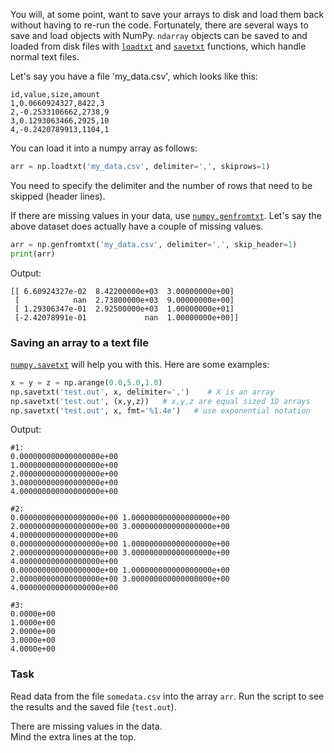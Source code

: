 

You will, at some point, want to save your arrays to disk and load them back without having to 
re-run the code. Fortunately, there are several ways to save and load objects with NumPy.
`ndarray` objects can be saved to and loaded from disk files with [`loadtxt`](https://numpy.org/doc/stable/reference/generated/numpy.loadtxt.html#numpy.loadtxt) 
and [`savetxt`](https://numpy.org/doc/stable/reference/generated/numpy.savetxt.html?highlight=savetxt#numpy.savetxt) functions, 
which handle normal text files. 

Let's say you have a file 'my_data.csv', which looks like this:
```text
id,value,size,amount
1,0.0660924327,8422,3
2,-0.2533106662,2738,9
3,0.1293063466,2925,10
4,-0.2420789913,1104,1
```
You can load it into a numpy array as follows:
```python
arr = np.loadtxt('my_data.csv', delimiter=',', skiprows=1)
```
You need to specify the delimiter and the number of rows that need to be skipped (header lines).

If there are missing values in your data, use [`numpy.genfromtxt`](https://numpy.org/doc/stable/reference/generated/numpy.genfromtxt.html#numpy.genfromtxt).
Let's say the above dataset does actually have a couple of missing values. 
```python
arr = np.genfromtxt('my_data.csv', delimiter=',', skip_header=1)
print(arr)
```
Output:
```text
[[ 6.60924327e-02  8.42200000e+03  3.00000000e+00]
 [            nan  2.73800000e+03  9.00000000e+00]
 [ 1.29306347e-01  2.92500000e+03  1.00000000e+01]
 [-2.42078991e-01             nan  1.00000000e+00]]
```
### Saving an array to a text file

[`numpy.savetxt`](https://numpy.org/doc/stable/reference/generated/numpy.savetxt.html?highlight=savetxt#numpy.savetxt) will help you with this.
Here are some examples:
```python
x = y = z = np.arange(0.0,5.0,1.0)
np.savetxt('test.out', x, delimiter=',')    # X is an array
np.savetxt('test.out', (x,y,z))   # x,y,z are equal sized 1D arrays
np.savetxt('test.out', x, fmt='%1.4e')   # use exponential notation
```
Output:
```text
#1:
0.000000000000000000e+00
1.000000000000000000e+00
2.000000000000000000e+00
3.000000000000000000e+00
4.000000000000000000e+00

#2:
0.000000000000000000e+00 1.000000000000000000e+00 2.000000000000000000e+00 3.000000000000000000e+00 4.000000000000000000e+00
0.000000000000000000e+00 1.000000000000000000e+00 2.000000000000000000e+00 3.000000000000000000e+00 4.000000000000000000e+00
0.000000000000000000e+00 1.000000000000000000e+00 2.000000000000000000e+00 3.000000000000000000e+00 4.000000000000000000e+00

#3:
0.0000e+00
1.0000e+00
2.0000e+00
3.0000e+00
4.0000e+00
```

### Task 
Read data from the file `somedata.csv` into the array `arr`.
Run the script to see the results and the saved file (`test.out`).

<div class="hint">There are missing values in the data.</div>
<div class="hint">Mind the extra lines at the top.</div>